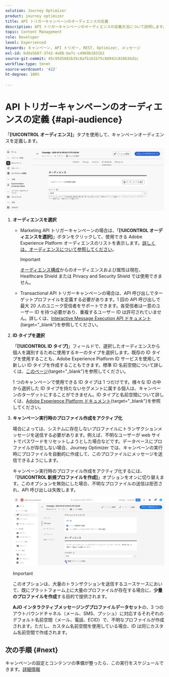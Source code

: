 ```yaml
---
solution: Journey Optimizer
product: journey optimizer
title: API トリガーキャンペーンのオーディエンスの定義
description: API トリガーキャンペーンのオーディエンスの定義方法について説明します。
topic: Content Management
role: Developer
level: Experienced
keywords: キャンペーン, API トリガー, REST, Optimizer, メッセージ
exl-id: 6dda5687-3742-4e88-be7c-c4969b183161
source-git-commit: 45c95d5682b35c8afb161b75c88942c010b36d1c
workflow-type: tm+mt
source-wordcount: '422'
ht-degree: 100%

---
```


# API トリガーキャンペーンのオーディエンスの定義 {#api-audience}

「**[!UICONTROL オーディエンス]**」タブを使用して、キャンペーンオーディエンスを定義します。

![](assets/campaign-audience.png)

1. **オーディエンスを選択**

   * Marketing API トリガーキャンペーンの場合は、「**[!UICONTROL オーディエンスを選択]**」ボタンをクリックして、使用できる Adobe Experience Platform オーディエンスのリストを表示します。[詳しくは、オーディエンスについて参照してください](../audience/about-audiences.md)。

     >[!IMPORTANT]
     >
     >[オーディエンス構成](../audience/get-started-audience-orchestration.md)からのオーディエンスおよび属性は現在、Healthcare Shield または Privacy and Security Shield では使用できません。

   * Transactional API トリガーキャンペーンの場合は、API 呼び出しでターゲットプロファイルを定義する必要があります。1 回の API 呼び出しで最大 20 人のユニーク受信者をサポートできます。各受信者は一意のユーザー ID を持つ必要があり、重複するユーザー ID は許可されていません。詳しくは、[Interactive Message Execution API ドキュメント](https://developer.adobe.com/journey-optimizer-apis/references/messaging/#tag/execution/operation/postIMUnitaryMessageExecution){target="_blank"}を参照してください。

1. **ID タイプを選択**

   「**[!UICONTROL ID タイプ]**」フィールドで、選択したオーディエンスから個人を識別するために使用するキーのタイプを選択します。既存の ID タイプを使用することも、Adobe Experience Platform ID サービスを使用して新しい ID タイプを作成することもできます。標準 ID 名前空間について詳しくは、[このページ](https://experienceleague.adobe.com/ja/docs/experience-platform/identity/features/namespaces#standard){target="_blank"}を参照してください。

   1 つのキャンペーンで使用できる ID タイプは 1 つだけです。様々な ID の中から選択した ID タイプを持たないセグメントに属する個人は、キャンペーンのターゲットにすることができません。ID タイプと名前空間について詳しくは、[Adobe Experience Platform ドキュメント](https://experienceleague.adobe.com/docs/experience-platform/identity/home.html?lang=ja){target="_blank"}を参照してください。

1. **キャンペーン実行時のプロファイル作成をアクティブ化**

   場合によっては、システムに存在しないプロファイルにトランザクションメッセージを送信する必要があります。例えば、不明なユーザーが web サイトでパスワードをリセットしようとした場合などです。データベースにプロファイルが存在しない場合、Journey Optimizer では、キャンペーンの実行時にプロファイルを自動的に作成して、このプロファイルにメッセージを送信できるようにします。

   キャンペーン実行時のプロファイル作成をアクティブ化するには、「**[!UICONTROL 新規プロファイルを作成]**」オプションをオンに切り替えます。このオプションを無効にした場合、不明なプロファイルの送信は拒否され、API 呼び出しは失敗します。

   ![](assets/api-triggered-create-profile.png)

   >[!IMPORTANT]
   >
   >このオプションは、大量のトランザクションを送信するユースケースにおいて、既にプラットフォーム上に大量のプロファイルが存在する場合に、**少量のプロファイルを作成**&#x200B;する目的で提供されます。
   >
   >**AJO インタラクティブメッセージングプロファイルデータセット**&#x200B;の、3 つのアウトバウンドチャネル（メール、SMS、プッシュ）に対応するそれぞれのデフォルト名前空間（メール、電話、ECID）で、不明なプロファイルが作成されます。ただし、カスタム名前空間を使用している場合、ID は同じカスタム名前空間で作成されます。

## 次の手順 {#next}

キャンペーンの設定とコンテンツの準備が整ったら、この実行をスケジュールできます。[詳細情報](api-triggered-campaign-schedule.md)
